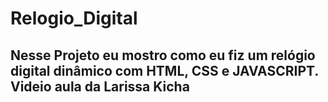 # Relogio_Digital

## Nesse Projeto eu mostro como eu fiz um relógio digital dinâmico com HTML, CSS e JAVASCRIPT. Videio aula da Larissa Kicha 
